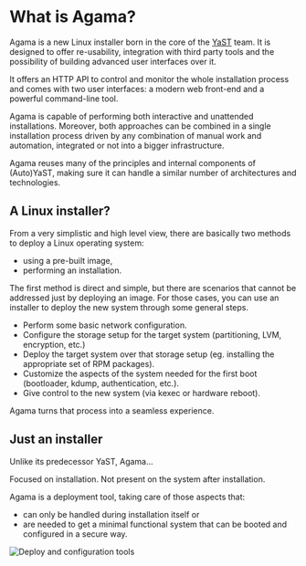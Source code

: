 # What is Agama?

Agama is a new Linux installer born in the core of the [YaST](https://yast.opensuse.org/) team. It
is designed to offer re-usability, integration with third party tools and the possibility of
building advanced user interfaces over it.

It offers an HTTP API to control and monitor the whole installation process and comes with two user
interfaces: a modern web front-end and a powerful command-line tool.

Agama is capable of performing both interactive and unattended installations. Moreover, both
approaches can be combined in a single installation process driven by any combination of manual work
and automation, integrated or not into a bigger infrastructure.

Agama reuses many of the principles and internal components of (Auto)YaST, making sure it can handle
a similar number of architectures and technologies.

## A Linux installer?

From a very simplistic and high level view, there are basically two methods to deploy a
Linux operating system:

- using a pre-built image,
- performing an installation.

The first method is direct and simple, but there are scenarios that cannot be addressed just by
deploying an image. For those cases, you can use an installer to deploy the new system through some
general steps.

- Perform some basic network configuration.
- Configure the storage setup for the target system (partitioning, LVM, encryption, etc.)
- Deploy the target system over that storage setup (eg. installing the appropriate set of RPM
  packages).
- Customize the aspects of the system needed for the first boot (bootloader, kdump, authentication,
  etc.).
- Give control to the new system (via kexec or hardware reboot).

Agama turns that process into a seamless experience.

## Just an installer

Unlike its predecessor YaST, Agama...

Focused on installation. Not present on the system after installation.

Agama is a deployment tool, taking care of those aspects that:

- can only be handled during installation itself or
- are needed to get a minimal functional system that can be booted and configured in a secure way.

![Deploy and configuration tools](/img/deploy-configure.png)
